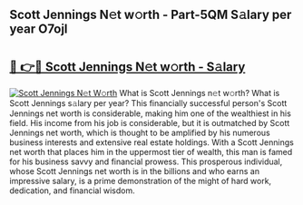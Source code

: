 ## Scott Jennings N𝚎t w𝚘rth - Part-5QM S𝚊lary per year O7ojl

# <h2><a href="http://gc4j2j.nevu.top/?p=Scott+Jennings">🔗 👉🔴 Scott Jennings N𝚎t w𝚘rth - S𝚊lary</a></h2>

[![Scott Jennings N𝚎t W𝚘rth](https://i.imgur.com/Oavwk0R.jpeg)](http://gc4j2j.nevu.top/?p=Scott+Jennings)
What is Scott Jennings n𝚎t w𝚘rth? What is Scott Jennings s𝚊lary per year?
This financially successful person's Scott Jennings net worth is considerable, making him one of the wealthiest in his field. His income from his job is considerable, but it is outmatched by Scott Jennings net worth, which is thought to be amplified by his numerous business interests and extensive real estate holdings. With a Scott Jennings net worth that places him in the uppermost tier of wealth, this man is famed for his business savvy and financial prowess. This prosperous individual, whose Scott Jennings net worth is in the billions and who earns an impressive salary, is a prime demonstration of the might of hard work, dedication, and financial wisdom.
